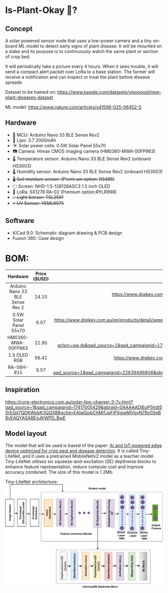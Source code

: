 # Is-Plant-Okay 🌱?
## Concept
A solar-powered sensor node that uses a low-power camera and a tiny on-board ML model to detect early signs of plant disease. It will be mounted on a stake and its purpose is to continuously watch the same plant or section of crop bed. 

It will periodically take a picture every 4 hours. When it sees trouble, it will send a compact alert packet over LoRa to a base station. The farmer will receive a notification and can inspect or treat the plant before disease spreads

Dataset to be trained on: https://www.kaggle.com/datasets/vipoooool/new-plant-diseases-dataset

ML model: https://www.nature.com/articles/s41598-025-06452-5

## Hardware
- 🧠 MCU: Arduino Nano 33 BLE Sense Rev2 
- 🔋 Lipo: 3.7 2000mAh
- ☀️ Solar power cells: 0.5W Solar Panel 55x70
- 📷 Camera: Himax CMOS imaging camera (HM0360-MWA-00FP963)
- 🌡️ Temperature sensor: Arduino Nano 33 BLE Sense Rev2 (onboard HS3003)
- 🌡️ Humidity sensor: Arduino Nano 33 BLE Sense Rev2 (onboard HS3003)
- ~~🌡️ Soil moisture sensor: (Premi um option: RS485)~~
- 🖵 Screen: NHD-1.5-128128ASC3 1.5 inch OLED 
- 📡 LoRa: SX1278 RA-02 (Premium option:RYLR998)
- ~~💡 Light Sensor: TSL2591~~
- ~~⚡ UV Sensor: VEML6075~~

## Software
- KiCad 9.0: Schematic diagram drawing & PCB design
- Fusion 360: Case design

# BOM:
| Hardware | Price ($USD) | Link |
| :------: | :---: | :--: |
| Arduino Nano 33 BLE Sense Rev 2 | 24.10 | https://www.digikey.com.au/en/products/detail/arduino/ABX00072/22478341?gclsrc=aw.ds&gad_source=1&gad_campaignid=22234799474&gbraid=0AAAAADrbLli1mxSf0QBCTxaTjv1b-k3Pd&gclid=CjwKCAjwuePGBhBZEiwAIGCVSy8whzDUQ_wo1qGUCEm0Dx-AgmW5Zc68ZqZuL7PP94tv6sZ8y9AFChoCTpcQAvD_BwE
| 0.5W Solar Panel 55x70 | 6.07 | https://www.digikey.com.au/en/products/detail/seeed-technology-co-ltd/313070004/5488049?gad_source=1&gad_campaignid=22258692864&gbraid=0AAAAADrbLlhlBg2sAgWDGFOENqgOK8itr&gclid=CjwKCAjwuePGBhBZEiwAIGCVS1SN-ztdDNMpsNeNdLkv1kFB5a2T7XsfMUYFsP6d9YNnIU8SkSqs2BoCFH4QAvD_BwE&gclsrc=aw.ds
| HM0360-MWA-00FP963 | 21.90 | https://www.digikey.com.au/en/products/detail/himax/HM0360-MWA-00FP963/14109819?gclsrc=aw.ds&gad_source=1&gad_campaignid=17413568847&gbraid=0AAAAADrbLlgyMTv95JMcJ6yXuerrPbv47&gclid=CjwKCAjwuePGBhBZEiwAIGCVS2BsgGUcC6Mo7IUe90jY_B7H7qjMXdXwqIchrUhshmXNRlemCx0_sxoCaBcQAvD_BwE
| 1.5 OLED RGB | 56.41| https://www.digikey.com.au/en/products/detail/newhaven-display-intl/NHD-1-5-128128ASC3/5788624?srsltid=AfmBOop7KIW_z4-CxohpvjG2sp7hZlhfLxDBvmxYbbApqQR8q-u4zEVF
| RA-08H-915 | 8.57 | https://www.digikey.com.au/en/products/detail/ai-thinker/RA-08H-915/16707735?gad_source=1&gad_campaignid=22639496806&gbraid=0AAAAADrbLlhmY8xnCCqB41RYChARVbrWO&gclid=CjwKCAjwuePGBhBZEiwAIGCVS5VgTjF6Pva9VdO0K95FJU2QNHNCBSVff3Mbs73edDpxMqlk5Dqt8hoC8MUQAvD_BwE&gclsrc=aw.ds

## Inspiration
https://core-electronics.com.au/solar-lipo-charger-3-7v.html?gad_source=1&gad_campaignid=17417005429&gbraid=0AAAAADlEpP5hdt5SrEQd7QDKWpbK3QQSB&gclid=EAIaIQobChMI1JaFiPXgjwMVgyN7Bx0SeB8vEAQYASABEgJKWPD_BwE

## Model layout
The model that will be used is based of the paper: [AI and IoT-powered edge device optimized for crop pest and disease detection](https://www.nature.com/articles/s41598-025-06452-5). It is called Tiny-LiteNet, and it uses a pretrained MobileNetv2 model as a teacher model. Tiny-LiteNet utilises six squeeze-and-excitation (SE) depthwise blocks to enhance feature representation, reduce compute cost and improve accuracy combined. The size of this model is 1.2Mb.

Tiny-LiteNet architecture:
![alt text](image.png)